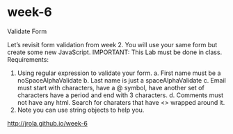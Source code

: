 week-6
======

Validate Form

Let’s revisit form validation from week 2.  You will use your same form but create some new JavaScript.
IMPORTANT: This Lab must be done in class. 
Requirements:
1.	Using regular expression to validate your form.
a.	First name must be a noSpaceAlphaValidate
b.	Last name is just a spaceAlphaValidate
c.	Email must start with characters, have a @ symbol, have another set of characters have a period and end with 3 characters.
d.	Comments must not have any html.  Search for charaters that have <> wrapped around it.
2.	Note you can use string objects to help you.


 http://jrola.github.io/week-6
